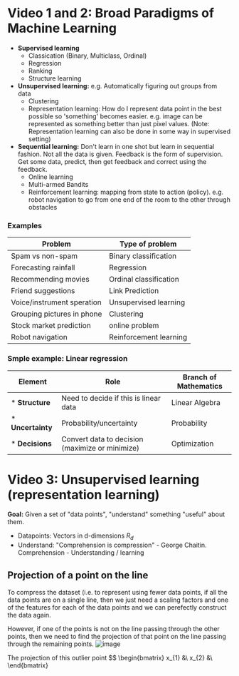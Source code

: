 # Video 1 and 2: Broad Paradigms of Machine Learning

* __Supervised learning__
  * Classication (Binary, Multiclass, Ordinal)
  * Regression
  * Ranking
  * Structure learning
* __Unsupervised learning:__ e.g. Automatically figuring out groups from data
  * Clustering
  * Representation learning: How do I represent data point in the best possible so 'something' becomes easier. e.g. image can be represented as something better than just pixel values. (Note: Representation learning can also be done in some way in supervised setting)
* __Sequential learning:__ Don't learn in one shot but learn in sequential fashion. Not all the data is given. Feedback is the form of supervision. Get some data, predict, then get feedback and correct using the feedback.
  * Online learning
  * Multi-armed Bandits
  * Reinforcement learning: mapping from state to action (policy). e.g. robot navigation to go from one end of the room to the other through obstacles

### Examples
    
|__Problem__|__Type of problem__|
|-------------------------|-----------------|
| Spam vs non-spam | Binary classification |
| Forecasting rainfall | Regression |
| Recommending movies | Ordinal classification |
| Friend suggestions | Link Prediction |
| Voice/instrument speration | Unsupervised learning |
| Grouping pictures in phone | Clustering |
| Stock market prediction | online problem |
| Robot navigation | Reinforcement learning |

### Smple example: Linear regression
 
 |__Element__|__Role__|__Branch of Mathematics__|
 |-------------|----------|---------------------------|
 | * __Structure__ | Need to decide if this is linear data | Linear Algebra |
 | * __Uncertainty__ | Probability/uncertainty | Probability |
 | * __Decisions__ | Convert data to decision (maximize or minimize) | Optimization |

# Video 3: Unsupervised learning (representation learning)

__Goal:__ Given a set of "data points", "understand" something "useful" about them.

* Datapoints: Vectors in d-dimensions $R_{d}$
* Understand: "Comprehension is compression" - George Chaitin.\
Comprehension - Understanding / learning

## Projection of a point on the line
To compress the dataset (i.e. to represent using fewer data points, if all the data points are on a single line, then we just need a scaling factors and one of the features for each of the data points and we can perefectly construct the data again.

However, if one of the points is not on the line passing through the other points, then we need to find the projection of that point on the line passing through the remaining points.
![image](https://github.com/user-attachments/assets/5ecc78f0-3439-4c9c-82ff-dc1eae671bee)

The projection of this outlier point 
$$
\begin{bmatrix}
x_{1} &\\
x_{2} &\\
\end{bmatrix}
